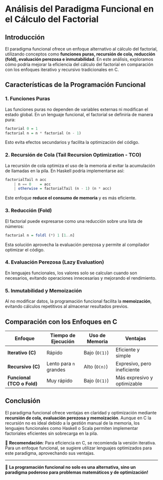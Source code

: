 # Análisis del Paradigma Funcional en el Cálculo del Factorial

## Introducción
El paradigma funcional ofrece un enfoque alternativo al cálculo del factorial, utilizando conceptos como **funciones puras, recursión de cola, reducción (fold), evaluación perezosa e inmutabilidad**. En este análisis, exploramos cómo podría mejorar la eficiencia del cálculo del factorial en comparación con los enfoques iterativo y recursivo tradicionales en C.

## Características de la Programación Funcional

### 1. **Funciones Puras**
Las funciones puras no dependen de variables externas ni modifican el estado global. En un lenguaje funcional, el factorial se definiría de manera pura:

```haskell
factorial 0 = 1
factorial n = n * factorial (n - 1)
```

Esto evita efectos secundarios y facilita la optimización del código.

### 2. **Recursión de Cola (Tail Recursion Optimization - TCO)**
La recursión de cola optimiza el uso de la memoria al evitar la acumulación de llamadas en la pila. En Haskell podría implementarse así:

```haskell
factorialTail n acc
    | n == 0    = acc
    | otherwise = factorialTail (n - 1) (n * acc)
```

Este enfoque **reduce el consumo de memoria** y es más eficiente.

### 3. **Reducción (Fold)**
El factorial puede expresarse como una reducción sobre una lista de números:

```haskell
factorial n = foldl (*) 1 [1..n]
```

Esta solución aprovecha la evaluación perezosa y permite al compilador optimizar el código.

### 4. **Evaluación Perezosa (Lazy Evaluation)**
En lenguajes funcionales, los valores solo se calculan cuando son necesarios, evitando operaciones innecesarias y mejorando el rendimiento.

### 5. **Inmutabilidad y Memoización**
Al no modificar datos, la programación funcional facilita la **memoización**, evitando cálculos repetitivos al almacenar resultados previos.

## Comparación con los Enfoques en C

| Enfoque | Tiempo de Ejecución | Uso de Memoria | Ventajas |
|---------|----------------|----------------|----------|
| **Iterativo (C)** | Rápido | Bajo (`O(1)`) | Eficiente y simple |
| **Recursivo (C)** | Lento para `n` grandes | Alto (`O(n)`) | Expresivo, pero ineficiente |
| **Funcional (TCO o Fold)** | Muy rápido | Bajo (`O(1)`) | Más expresivo y optimizable |

## Conclusión
El paradigma funcional ofrece ventajas en claridad y optimización mediante **recursión de cola, evaluación perezosa y memoización**. Aunque en C la recursión no es ideal debido a la gestión manual de la memoria, los lenguajes funcionales como Haskell o Scala permiten implementar factoriales eficientes sin sobrecarga en la pila.

📌 **Recomendación**: Para eficiencia en C, se recomienda la versión iterativa. Para un enfoque funcional, se sugiere utilizar lenguajes optimizados para este paradigma, aprovechando sus ventajas.

---

🚀 **La programación funcional no solo es una alternativa, sino un paradigma poderoso para problemas matemáticos y de optimización!**

